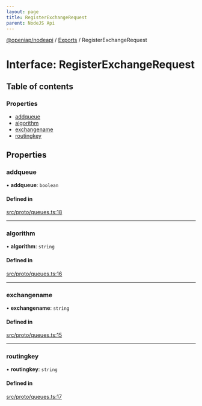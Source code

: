 ```yaml
---
layout: page
title: RegisterExchangeRequest
parent: NodeJS Api
---
```

[@openiap/nodeapi](../README) / [Exports](../modules) / RegisterExchangeRequest

# Interface: RegisterExchangeRequest

## Table of contents

### Properties

- [addqueue](RegisterExchangeRequest#addqueue)
- [algorithm](RegisterExchangeRequest#algorithm)
- [exchangename](RegisterExchangeRequest#exchangename)
- [routingkey](RegisterExchangeRequest#routingkey)

## Properties

### addqueue

• **addqueue**: `boolean`

#### Defined in

[src/proto/queues.ts:18](https://github.com/openiap/nodeapi/blob/a6b5438/src/proto/queues.ts#L18)

___

### algorithm

• **algorithm**: `string`

#### Defined in

[src/proto/queues.ts:16](https://github.com/openiap/nodeapi/blob/a6b5438/src/proto/queues.ts#L16)

___

### exchangename

• **exchangename**: `string`

#### Defined in

[src/proto/queues.ts:15](https://github.com/openiap/nodeapi/blob/a6b5438/src/proto/queues.ts#L15)

___

### routingkey

• **routingkey**: `string`

#### Defined in

[src/proto/queues.ts:17](https://github.com/openiap/nodeapi/blob/a6b5438/src/proto/queues.ts#L17)

